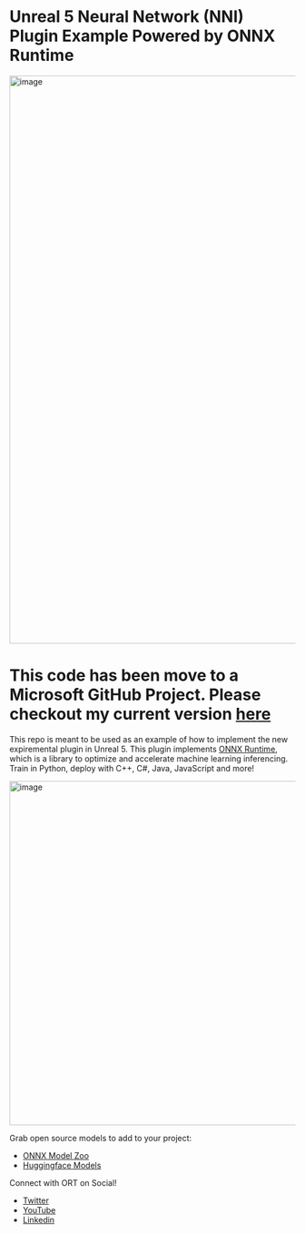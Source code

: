 # Unreal 5 Neural Network (NNI) Plugin Example Powered by ONNX Runtime

<img width="1000" alt="image" src="https://user-images.githubusercontent.com/46505951/159554721-a8db2b64-ee6e-416f-8008-aa08c077b177.png">

# This code has been move to a Microsoft GitHub Project. Please checkout my current version [here](https://github.com/microsoft/OnnxRuntime-UnrealEngine)

This repo is meant to be used as an example of how to implement the new expiremental plugin in Unreal 5. This plugin implements [ONNX Runtime](https://onnxruntime.ai/docs/), which is a library to optimize and accelerate machine learning inferencing. Train in Python, deploy with C++, C#,  Java, JavaScript and more!

<img width="606" alt="image" src="https://user-images.githubusercontent.com/46505951/159556124-9e714170-c4c1-40e2-ac85-20e214912eb0.png">


Grab open source models to add to your project:
- [ONNX Model Zoo](https://github.com/onnx/models)
- [Huggingface Models](https://huggingface.co/models)

Connect with ORT on Social!

- [Twitter](https://twitter.com/onnxruntime)
- [YouTube](https://www.youtube.com/onnxruntime)
- [Linkedin](https://www.linkedin.com/company/77691267/admin/)

